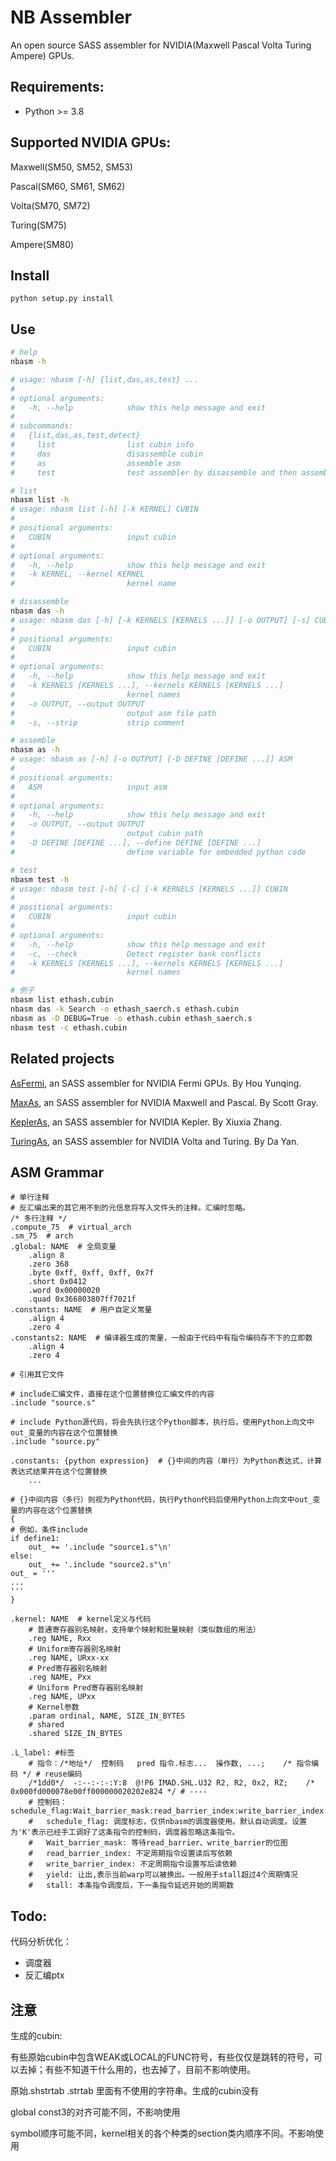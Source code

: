 # NB Assembler

An open source SASS assembler for NVIDIA(Maxwell Pascal Volta Turing Ampere) GPUs.


## Requirements:

* Python >= 3.8


## Supported NVIDIA GPUs:

Maxwell(SM50, SM52, SM53)

Pascal(SM60, SM61, SM62)

Volta(SM70, SM72)

Turing(SM75)

Ampere(SM80)


## Install

```
python setup.py install
```


## Use

```bash
# help
nbasm -h

# usage: nbasm [-h] {list,das,as,test} ...
# 
# optional arguments:
#   -h, --help            show this help message and exit
# 
# subcommands:
#   {list,das,as,test,detect}
#     list                list cubin info
#     das                 disassemble cubin
#     as                  assemble asm
#     test                test assembler by disassemble and then assemble

# list
nbasm list -h
# usage: nbasm list [-h] [-k KERNEL] CUBIN
# 
# positional arguments:
#   CUBIN                 input cubin
# 
# optional arguments:
#   -h, --help            show this help message and exit
#   -k KERNEL, --kernel KERNEL
#                         kernel name

# disassemble
nbasm das -h
# usage: nbasm das [-h] [-k KERNELS [KERNELS ...]] [-o OUTPUT] [-s] CUBIN
# 
# positional arguments:
#   CUBIN                 input cubin
# 
# optional arguments:
#   -h, --help            show this help message and exit
#   -k KERNELS [KERNELS ...], --kernels KERNELS [KERNELS ...]
#                         kernel names
#   -o OUTPUT, --output OUTPUT
#                         output asm file path
#   -s, --strip           strip comment

# assemble
nbasm as -h
# usage: nbasm as [-h] [-o OUTPUT] [-D DEFINE [DEFINE ...]] ASM
# 
# positional arguments:
#   ASM                   input asm
# 
# optional arguments:
#   -h, --help            show this help message and exit
#   -o OUTPUT, --output OUTPUT
#                         output cubin path
#   -D DEFINE [DEFINE ...], --define DEFINE [DEFINE ...]
#                         define variable for embedded python code

# test
nbasm test -h
# usage: nbasm test [-h] [-c] [-k KERNELS [KERNELS ...]] CUBIN
# 
# positional arguments:
#   CUBIN                 input cubin
# 
# optional arguments:
#   -h, --help            show this help message and exit
#   -c, --check           Detect register bank conflicts
#   -k KERNELS [KERNELS ...], --kernels KERNELS [KERNELS ...]
#                         kernel names

# 例子
nbasm list ethash.cubin 
nbasm das -k Search -o ethash_saerch.s ethash.cubin
nbasm as -D DEBUG=True -o ethash.cubin ethash_saerch.s
nbasm test -c ethash.cubin
```

## Related projects

[AsFermi](https://github.com/hyqneuron/asfermi), an SASS assembler for NVIDIA Fermi GPUs. By Hou Yunqing.

[MaxAs](https://github.com/NervanaSystems/maxas), an SASS assembler for NVIDIA Maxwell and Pascal. By Scott Gray.

[KeplerAs](https://github.com/PAA-NCIC/PPoPP2017_artifact), an SASS assembler for NVIDIA Kepler. By Xiuxia Zhang.

[TuringAs](https://github.com/daadaada/turingas), an SASS assembler for NVIDIA Volta and Turing. By Da Yan.

## ASM Grammar

```gas
# 单行注释
# 反汇编出来的其它用不到的元信息将写入文件头的注释。汇编时忽略。
/* 多行注释 */
.compute_75  # virtual_arch
.sm_75  # arch
.global: NAME  # 全局变量
	.align 8
	.zero 368
	.byte 0xff, 0xff, 0xff, 0x7f
	.short 0x0412
	.word 0x00000020
	.quad 0x366803807ff7021f
.constants: NAME  # 用户自定义常量
    .align 4
    .zero 4
.constants2: NAME  # 编译器生成的常量，一般由于代码中有指令编码存不下的立即数
    .align 4
    .zero 4

# 引用其它文件

# include汇编文件，直接在这个位置替换位汇编文件的内容
.include "source.s"

# include Python源代码，将会先执行这个Python脚本，执行后，使用Python上向文中out_变量的内容在这个位置替换
.include "source.py"

.constants: {python expression}  # {}中间的内容（单行）为Python表达式，计算表达式结果并在这个位置替换
    ...

# {}中间内容（多行）则视为Python代码，执行Python代码后使用Python上向文中out_变量的内容在这个位置替换
{
# 例如，条件include
if define1:
    out_ += '.include "source1.s"\n'
else:
    out_ += '.include "source2.s"\n'
out_ = '''
...
'''
}

.kernel: NAME  # kernel定义与代码
	# 普通寄存器别名映射，支持单个映射和批量映射（类似数组的用法）
	.reg NAME, Rxx
	# Uniform寄存器别名映射
	.reg NAME, URxx-xx
	# Pred寄存器别名映射
	.reg NAME, Pxx
	# Uniform Pred寄存器别名映射
	.reg NAME, UPxx
	# Kernel参数
	.param ordinal, NAME, SIZE_IN_BYTES
	# shared
	.shared SIZE_IN_BYTES

.L_label: #标签
    # 指令：/*地址*/  控制码   pred 指令.标志...  操作数, ...;    /* 指令编码 */ # reuse编码
	/*1dd0*/  -:--:-:-:Y:8  @!P6 IMAD.SHL.U32 R2, R2, 0x2, RZ;    /* 0x000fd000078e00ff000000020202e824 */ # ----
	# 控制码： schedule_flag:Wait_barrier_mask:read_barrier_index:write_barrier_index:yield:stall
	#	schedule_flag: 调度标志，仅供nbasm的调度器使用。默认自动调度。设置为'K'表示已经手工调好了这条指令的控制码，调度器忽略这条指令。
	#	Wait_barrier_mask: 等待read_barrier、write_barrier的位图
	#	read_barrier_index: 不定周期指令设置读后写依赖
	#	write_barrier_index: 不定周期指令设置写后读依赖
	#	yield: 让出,表示当前warp可以被换出。一般用于stall超过4个周期情况
	#	stall: 本条指令调度后，下一条指令延迟开始的周期数
```

## Todo:

代码分析优化：

* 调度器
* 反汇编ptx

## 注意

生成的cubin:

有些原始cubin中包含WEAK或LOCAL的FUNC符号，有些仅仅是跳转的符号，可以去掉；有些不知道干什么用的，也去掉了，目前不影响使用。

原始.shstrtab .strtab 里面有不使用的字符串。生成的cubin没有

global const3的对齐可能不同，不影响使用

symbol顺序可能不同，kernel相关的各个种类的section类内顺序不同。不影响使用

